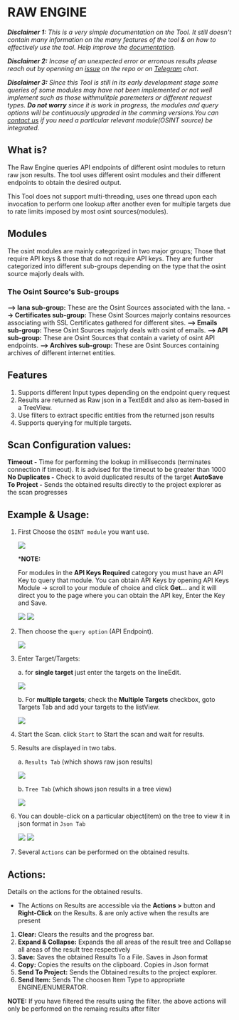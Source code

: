 # RAW ENGINE 

***Disclaimer 1:** This is a very simple documentation on the Tool. It still doesn't contain many information on the many features of the tool & on how to effectively use the tool. Help improve the [documentation](https://github.com/3nock/s3s_doc).*

***Disclaimer 2:** Incase of an unexpected error or erronous results please reach out by openning an [issue](https://github.com/3nock/sub3suite/issues) on the repo or on [Telegram](https://t.me/sub3suite) chat*.

***Disclaimer 3:** Since this Tool is still in its early development stage some queries of some modules may have not been implemented or not well implement such as those withmulitple paremeters or different request types. **Do not worry** since it is work in progress, the modules and query options will be continuously upgraded in the comming versions.You can [contact us](https://github.com/3nock/sub3suite/blob/main/CONTACTS.md) if you need a particular relevant module(OSINT source) be integrated.*

## What is? 
The Raw Engine queries API endpoints of different osint modules to return raw json results.
The tool uses different osint modules and their different endpoints to obtain the desired output.

This Tool does not support multi-threading, uses one thread upon each invocation to perform one lookup after another
even for multiple targets due to rate limits imposed by most osint sources(modules).

## Modules 
The osint modules are mainly categorized in two major groups; Those that require API keys & those that do not require API keys.
They are further categorized into different sub-groups depending on the type that the osint source majorly deals with.

### The Osint Source's Sub-groups 
**--> Iana sub-group:** These are the Osint Sources associated with the Iana.
**--> Certificates sub-group:**  These Osint Sources majorly contains resources associating with SSL Certificates gathered for different sites.
**--> Emails sub-group:** These Osint Sources majorly deals with osint of emails.
**--> API sub-group:** These are Osint Sources that contain a variety of osint API endpoints.
**--> Archives sub-group:** These are Osint Sources containing archives of different internet entities.

## Features 
1. Supports different Input types depending on the endpoint query request
2. Results are returned as Raw json in a TextEdit and also as item-based in a TreeView.
3. Use filters to extract specific entities from the returned json results
2. Supports querying for multiple targets.

## Scan Configuration values: 
**Timeout -** Time for performing the lookup in milliseconds (terminates connection if timeout). It is advised for the timeout to be greater than 1000
**No Duplicates -** Check to avoid duplicated results of the target
**AutoSave To Project -** Sends the obtained results directly to the project explorer as the scan progresses

## Example & Usage:

1. First Choose the `OSINT module` you want use.

	<img src=image/raw_module.png>
	
	***NOTE:**
	
	For modules in the **API Keys Required** category you must have an API Key to query that module. You can obtain API Keys by opening API Keys Module -> scroll to your module of choice and
	click **Get...** and it will direct you to the page where you can obtain the API key, Enter the Key and Save.
	
	<img src=images/osint_key.png>
	
	<img src=images/apikeys.png>
	
2. Then choose the `query option` (API Endpoint).

	<img src=image/raw_endpoint.png>
	
3. Enter Target/Targets:

	a. for **single target** just enter the targets on the lineEdit.
	
	<img src=images/raw_target.png>
	
	b. For **multiple targets**; check the **Multiple Targets** checkbox, goto Targets Tab and add your targets to the listView.
	
	<img src=images/raw_targets.png>
	
4. Start the Scan. click `Start` to Start the scan and wait for results.

5. Results are displayed in two tabs. 

	a. `Results Tab` (which shows raw json results)
	
	<img src=images/raw_results.png>
	
	b. `Tree Tab` (which shows json results in a tree view)
	
	<img src=images/raw_tree.png>
	
6. You can double-click on a particular object(item) on the tree to view it in json format in `Json Tab`

	<img src=images/raw_item.png>
	
	<img src=images/raw_json.png>
	

5. Several `Actions` can be performed on the obtained results.

## Actions: 

Details on the actions for the obtained results.

 - The Actions on Results are accessible via the **Actions >** button and **Right-Click** on the Results. & are only active when the results are present

1. **Clear:** Clears the results and the progress bar.
2. **Expand & Collapse:** Expands the all areas of the result tree and Collapse all areas of the result tree respectively
3. **Save:** Saves the obtained Results To a File. Saves in Json format
4. **Copy:** Copies the results on the clipboard. Copies in Json format
5. **Send To Project:** Sends the Obtained results to the project explorer.
6. **Send Item:** Sends The choosen Item Type to appropriate ENGINE/ENUMERATOR.

**NOTE:**
	If you have filtered the results using the filter. the above actions will only be performed on the remaing results after filter